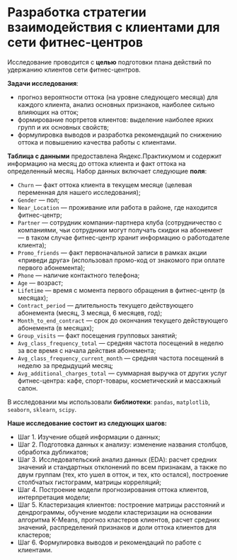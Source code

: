 # Разработка стратегии взаимодействия с клиентами для сети фитнес-центров

Исследование проводится с **целью** подготовки плана действий по удержанию клиентов сети фитнес-центров. 

**Задачи исследования**:

- прогноз вероятности оттока (на уровне следующего месяца) для каждого клиента, анализ основных признаков, наиболее сильно влияющих на отток;
- формирование портретов клиентов: выделение наиболее ярких групп и их основных свойств;
- формулировка выводов и разработка рекомендаций по снижению оттока и повышению качества работы с клиентами.


**Таблица с данными** предоставлена Яндекс.Практикумом и содержит информацию на месяц до оттока клиента и факт оттока на определенный месяц. Набор данных включает следующие **поля**:
- `Churn` — факт оттока клиента в текущем месяце (целевая переменная для нашего исследования);
- `Gender` — пол;
- `Near_Location` — проживание или работа в районе, где находится фитнес-центр;
- `Partner` — сотрудник компании-партнера клуба (сотрудничество с компаниями, чьи сотрудники могут получать скидки на абонемент — в таком случае фитнес-центр хранит информацию о работодателе клиента);
- `Promo_friends` — факт первоначальной записи в рамках акции «приведи друга» (использовал промо-код от знакомого при оплате первого абонемента);
- `Phone` — наличие контактного телефона;
- `Age` — возраст;
- `Lifetime` — время с момента первого обращения в фитнес-центр (в месяцах);
- `Contract_period` — длительность текущего действующего абонемента (месяц, 3 месяца, 6 месяцев, год);
- `Month_to_end_contract` — срок до окончания текущего действующего абонемента (в месяцах);
- `Group_visits` — факт посещения групповых занятий;
- `Avg_class_frequency_total` — средняя частота посещений в неделю за все время с начала действия абонемента;
- `Avg_class_frequency_current_month` — средняя частота посещений в неделю за предыдущий месяц;
- `Avg_additional_charges_total` — суммарная выручка от других услуг фитнес-центра: кафе, спорт-товары, косметический и массажный салон.

В исследовании мы использовали **библиотеки**: `pandas`, `matplotlib`, `seaborn`, `sklearn`, `scipy`.

**Наше исследование состоит из следующих шагов:**
- Шаг 1. Изучение общей информации о данных;
- Шаг 2. Подготовка данных к анализу: изменение названия столбцов, обработка дубликатов;
- Шаг 3. Исследовательский анализ данных (EDA): расчет средних значений и стандартных отклонений по всем признакам, а также по двум группам (тех, кто ушел в отток, и тех, кто остался), построение столбчатых гистограмм, матрицы корреляций;
- Шаг 4. Построение модели прогнозирования оттока клиентов, интерпретация модели;
- Шаг 5. Кластеризация клиентов: построение матрицы расстояний и дендрограммы, обучение модели кластеризации на основании алгоритма K-Means, прогноз кластеров клиентов, расчет средних значений, распределений признаков и доли оттока клиентов для кластеров; 
- Шаг 6. Формулировка выводов и рекомендаций по работе с клиентами.